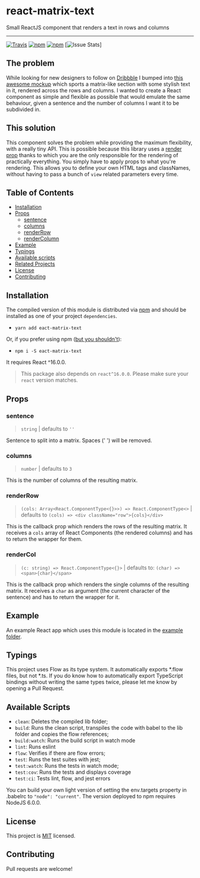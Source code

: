 # react-matrix-text

Small ReactJS component that renders a text in rows and columns

--------------------------------

[![Travis](https://img.shields.io/travis/jkomyno/eact-matrix-text.svg)](https://travis-ci.org/jkomyno/eact-matrix-text)
[![npm](https://img.shields.io/npm/v/eact-matrix-text.svg)](https://npmjs.com/package/eact-matrix-text)
[![npm](https://img.shields.io/npm/dm/eact-matrix-text.svg)](https://npmjs.com/package/eact-matrix-text)
[![Issue Stats](https://img.shields.io/issuestats/i/github/jkomyno/eact-matrix-text.svg)]

## The problem

While looking for new designers to follow on [Dribbble](https://dribbble.com) I bumped into [this awesome mockup](https://dribbble.com/shots/2078854-Core-Media-Hero-Exploration) which sports a matrix-like section
with some stylish text in it, rendered across the rows and columns. I wanted to create a React component
as simple and flexible as possible that would emulate the same behaviour, given a sentence and the number
of columns I want it to be subdivided in.

## This solution

This component solves the problem while providing the maximum flexibility, with a really tiny API.
This is possible because this library uses a [render prop](https://cdb.reacttraining.com/use-a-render-prop-50de598f11ce) thanks to which you are
the only responsible for the rendering of practically everything. You simply have to apply props to what you're
rendering.
This allows you to define your own HTML tags and classNames, without having to pass a bunch of `view` related
parameters every time.

## Table of Contents

- [Installation](#installation)
- [Props](#props)
  - [sentence](#sentence)
  - [columns](#columns)
  - [renderRow](#renderrow)
  - [renderColumn](#rendercolumn)
- [Example](#example)
- [Typings](#typings)
- [Available scripts](#available-scripts)
- [Related Projects](#related-projects)
- [License](#license)
- [Contributing](#contributing)

## Installation

The compiled version of this module is distributed via [npm](https://www.npmjs.com/) and should be installed as one of your project `dependencies`.

- `yarn add eact-matrix-text`

Or, if you prefer using npm ([but you shouldn't](https://medium.com/@kaayru/what-is-yarn-and-should-we-use-it-dbd8c46de6a)):

- `npm i -S eact-matrix-text`

It requires React ^16.0.0.

> This package also depends on `react^16.0.0`. Please make sure your `react` version matches.

## Props

### sentence

> `string` | defaults to `''`

Sentence to split into a matrix. Spaces (' ') will be removed.

### columns

> `number` | defaults to `3`

This is the number of columns of the resulting matrix.

### renderRow

> `(cols: Array<React.ComponentType<{}>>) => React.ComponentType<>` | defaults to `(cols) => <div className="row">{cols}</div>`

This is the callback prop which renders the rows of the resulting matrix. It receives a `cols` array of React Components (the rendered columns) and has to return the wrapper for them.

### renderCol

> `(c: string) => React.ComponentType<{}>` | defaults to: `(char) => <span>{char}</span>`

This is the callback prop which renders the single columns of the resulting matrix. It receives a `char` as argument (the current character of the sentence) and has to return the wrapper for it.

## Example

An example React app which uses this module is located in the [example folder](/example).

## Typings

This project uses Flow as its type system. It automatically exports *.flow files, but not *.ts. If you do know
how to automatically export TypeScript bindings without writing the same types twice, please let me know by
opening a Pull Request.

## Available Scripts

- `clean`: Deletes the compiled lib folder;
- `build`: Runs the clean script, transpiles the code with babel to the lib folder and copies the flow references;
- `build:watch`: Runs the build script in watch mode
- `lint`: Runs eslint
- `flow`: Verifies if there are flow errors;
- `test`: Runs the test suites with jest;
- `test:watch`: Runs the tests in watch mode;
- `test:cov`: Runs the tests and displays coverage
- `test:ci`: Tests lint, flow, and jest errors

You can build your own light version of setting the env.targets property in .babelrc to `"node": "current"`.
The version deployed to npm requires NodeJS 6.0.0.

## License

This project is [MIT](LICENSE) licensed.

## Contributing

Pull requests are welcome!

